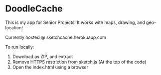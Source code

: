# DoodleCache

This is my app for Senior Projects!
It works with maps, drawing, and geo-location!

Currently hosted @ sketchcache.herokuapp.com

To run locally:

1. Download as ZIP, and extract
2. Remove HTTPS restriction from sketch.js (At the top of the code)
3. Open the index.html using a browser

